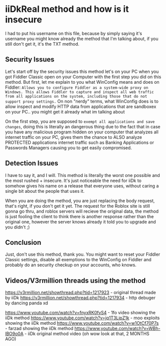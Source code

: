 # iiDkReal method and how is it insecure
I had to put his username on this file, because by simply saying it's username you might know already the method that I'm talking about, if you still don't get it, it's the TXT method.

## Security Issues
Let's start off by the security issues this method let's on your PC when you got Fiddler Classic open on your Computer with the first step you did on this method. But first, let me explain to you what WinConfig means and does on Fiddler: `Allows you to configure Fiddler as a system-wide proxy on Windows. This allows Fiddler to capture and inspect all web traffic from all applications on the system, including those that do not support proxy settings.` On non "nerdy" terms, what WinConfig does is to allow inspect and modify HTTP data from applications that are sandboxex on your PC.. you might get it already what im talking about

On the first step, you are supposed to `exempt all applications and save changes`, doing this is literally an dangerous thing due to the fact that in case you have any malicious program hidden on your computer that analyzes all internet traffic on your PC, gives them the chance to ALSO analyze PROTECTED applications internet traffic such as Banking Applications or Passwords Managers causing you to get easily compromised.

## Detection Issues
I have to say it, and I will. This method is literally the worst one possible and the most rushed + insecure. It's just noticeable the need for iiDk to somehow gives his name on a release that everyone uses, without caring a single bit about the people that uses it.

When you are doing the method, you are just replacing the body request, that's right, if you don't get it yet. The request for the Roblox site is still gonna go thru, and roblox servers will recieve the original data, the method is just fooling the client to think there is another response rather than the original one, however the server knows already it told you to upgrade and you didn't ;)

## Conclusion
Just, don't use this method, thank you. You might want to reset your Fiddler Classic settings, disable all exemptions to the WinConfig on Fiddler and probably do an security checkup on your accounts, who knows.

## Videos/V3rmillion threads using the method
https://v3rmillion.net/showthread.php?tid=1217923 - original thread made by iiDk
https://v3rmillion.net/showthread.php?tid=1217934 - http debuger by dancing panda xd

https://www.youtube.com/watch?v=fnyxRK0fvS4 - 1fo video showing the iiDk method
https://www.youtube.com/watch?v=jq1T3LjpZ1k - moo exploits showing the iiDk method
https://www.youtube.com/watch?v=w1OtCf70P7s - farzad showing the iiDk method
https://www.youtube.com/watch?v=WBh-lBO9o0A - iiDk original method video (oh wow look at that, 2 MONTHS AGO)
